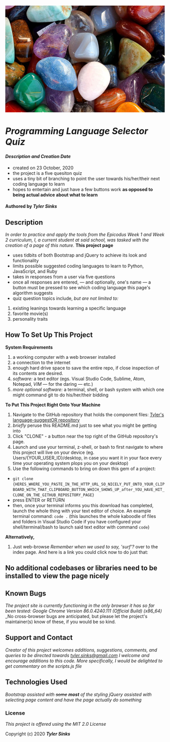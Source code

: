 ![An image of polished gems](img/gems.jpg)

# _Programming Language Selector Quiz_

#### _Description and Creation Date_
* created on 23 October, 2020
* the project is a five quesiton quiz
* uses a tiny bit of branching to point the user towards his/her/their next coding language to learn
* hopes to entertain and just have a few buttons work **as opposed to being actual advice about what to learn**

#### Authored by _**Tyler Sinks**_

## Description

_In order to practice and apply the tools from the Epicodus Week 1 and Week 2 curriculum, I, a current student at said school, was tasked with the creation of a page of this nature._
**This project page**
* uses tidbits of both Bootstrap and jQuery to achieve its look and functionality
* limits possible suggested coding languages to learn to Python, JavaScript, and Ruby
* takes in responses from a user via five questions
* once all responses are entered, &mdash; and optionally, one's name &mdash; a button must be pressed to see which coding language this page's algorithm suggests
* quiz question topics include, _but are not limited to:_
1. existing leanings towards learning a specific language
2. favorite movie(s)
3. personality traits

## How To Set Up This Project

**System Requirements**
1. a working computer with a web browser installed
2. a connection to the internet
3. enough hard drive space to save the entire repo, if close inspection of its contents are desired.
4. _software:_ a text editor (egs. Visual Studio Code, Sublime, Atom, Notepad, _VIM_ &mdash; for the daring &mdash; etc.)
5. _more optional software:_ a terminal, shell, or bash system with which one might command git to do his/her/their bidding

**To Put This Project Right Onto Your Machine**
1. Navigate to the GitHub repository that holds the component files: [Tyler's language-suggestOR repository](https://github.com/sinkstyt/language-suggestOR)
2. *briefly* peruse this README.md just to see what you might be getting into
3. Click "CLONE" - a button near the top right of the GitHub repository's page.
4. Launch and use your terminal, z-shell, or bash to first navigate to where this project will live on your device (eg. Users/{YOUR_USER_ID}/desktop, in case you want it in your face every time your operating system plops you on your desktop)
5. Use the following commands to bring on down this gem of a project:
* `git clone {HERES_WHERE_YOU_PASTE_IN_THE_HTTP_URL_SO_NICELY_PUT_ONTO_YOUR_CLIPBOARD_WITH_THAT_CLIPBOARD_BUTTON_WHICH_SHOWS_UP_after_YOU_HAVE_HIT_CLONE_ON_THE_GITHUB_REPOSITORY_PAGE}`
* press ENTER or RETURN
* then, once your terminal informs you this download has completed, launch the whole thing with your text editor of choice. An example terminal command:
`code .` (this launches the whole kaboodle of files and folders in Visual Studio Code if you have configured your shell/terminal/bash to launch said text editor with command `code`)

**Alternatively,**
1. Just web-browse _Remember when we used to say, 'surf'?_ over to the index page. And here is a link you could click now to do just that:
<a href="http://sinkstyt.github.io/language-suggestOR/index.html"></a>

## No additional codebases or libraries need to be installed to view the page nicely

## Known Bugs

_The project site is currently functioning in the only browser it has so far been tested: Google Chrome Version 86.0.4240.111 (Official Build) (x86_64)_
_No cross-browser bugs are anticipated, but please let the project's maintainer(s) know of these, if you would be so kind.

## Support and Contact

_Creator of this project welcomes additions, suggestions, comments, and queries to be directed towards <tyler.sinks@gmail.com>_
_I welcome and encourage additions to this code. More specifically, I would be delighted to get commentary on the scripts.js file_

## Technologies Used

_Bootstrap assisted with ~~some~~ **most** of the styling_
_jQuery assisted with selecting page content and have the page actually do something_

### License

*This project is offered using the MIT 2.0 License*

Copyright (c) 2020 **_Tyler Sinks_**